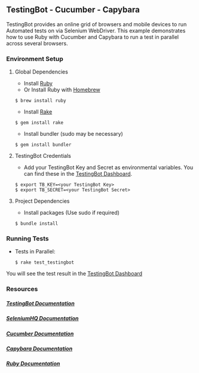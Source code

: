 ## TestingBot - Cucumber - Capybara

TestingBot provides an online grid of browsers and mobile devices to run Automated tests on via Selenium WebDriver.
This example demonstrates how to use Ruby with Cucumber and Capybara to run a test in parallel across several browsers.

### Environment Setup

1. Global Dependencies
    * Install [Ruby](https://www.ruby-lang.org/en/documentation/installation/)
    * Or Install Ruby with [Homebrew](http://brew.sh/)
    ```
    $ brew install ruby
    ```
    * Install [Rake](http://docs.seattlerb.org/rake/)
    ```
    $ gem install rake
    ```
    * Install bundler (sudo may be necessary)
    ```
    $ gem install bundler
    ```

2. TestingBot Credentials
    * Add your TestingBot Key and Secret as environmental variables. You can find these in the [TestingBot Dashboard](https://testingbot.com/members/).
    ```
    $ export TB_KEY=<your TestingBot Key>
	$ export TB_SECRET=<your TestingBot Secret>
    ```

3. Project Dependencies
	* Install packages (Use sudo if required)
	```
	$ bundle install
	```

### Running Tests

* Tests in Parallel:
	```
	$ rake test_testingbot
	```
You will see the test result in the [TestingBot Dashboard](https://testingbot.com/members/)

### Resources
##### [TestingBot Documentation](https://testingbot.com/support/)

##### [SeleniumHQ Documentation](http://www.seleniumhq.org/docs/)

##### [Cucumber Documentation](https://cucumber.io/docs/reference)

##### [Capybara Documentation](http://www.rubydoc.info/github/jnicklas/capybara/master)

##### [Ruby Documentation](http://ruby-doc.org/)
